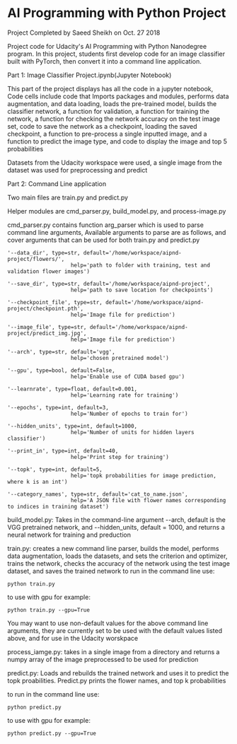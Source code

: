 # AI Programming with Python Project
Project Completed by Saeed Sheikh on Oct. 27 2018

Project code for Udacity's AI Programming with Python Nanodegree program. In this project, students first develop code for an image classifier built with PyTorch, then convert it into a command line application.

Part 1: Image Classifier Project.ipynb(Jupyter Notebook)

This part of the project displays has all the code in a jupyter notebook,
Code cells include code that Imports packages and modules, performs data augmentation, and data loading, loads the pre-trained model, builds the classifier network, a function for validation, a function for training the network, a function for checking the network accuracy on the test image set, code to save the network as a checkpoint, loading the saved checkpoint, a function to pre-process a single inputted image, and a function to predict the image type, and code to display the image and top 5 probabilities

Datasets from the Udacity workspace were used, a single image from the dataset was used for preprocessing and predict

Part 2: Command Line application

Two main files are train.py and predict.py

Helper modules are cmd_parser.py, build_model.py, and process-image.py

cmd_parser.py contains function arg_parser which is used to parse command line arguments,
Available arguments to parse are as follows, and cover arguments that can be used for both train.py and predict.py
     
    '--data_dir', type=str, default='/home/workspace/aipnd-project/flowers/', 
                        help='path to folder with training, test and validation flower images')

    '--save_dir', type=str, default='/home/workspace/aipnd-project',
                        help='path to save location for checkpoints')
    
    '--checkpoint_file', type=str, default='/home/workspace/aipnd-project/checkpoint.pth',
                        help='Image file for prediction')
        
    '--image_file', type=str, default='/home/workspace/aipnd-project/predict_img.jpg',
                        help='Image file for prediction')

    '--arch', type=str, default='vgg', 
                        help='chosen pretrained model')

    '--gpu', type=bool, default=False, 
                        help='Enable use of CUDA based gpu')

    '--learnrate', type=float, default=0.001,
                        help='Learning rate for training')

    '--epochs', type=int, default=3,
                        help='Number of epochs to train for')

    '--hidden_units', type=int, default=1000,
                        help='Number of units for hidden layers classifier')
    
    '--print_in', type=int, default=40,
                        help='Print step for training')
    
    '--topk', type=int, default=5,
                        help='topk probabilities for image prediction, where k is an int')
    
    '--category_names', type=str, default='cat_to_name.json',
                        help='A JSON file with flower names corresponding to indices in training dataset')
 
build_model.py: Takes in the command-line argument --arch, default is the VGG pretrained network, and --hidden_units, default = 1000, and returns a neural network for training and preduction
 
train.py: creates a new command line parser, builds the model, performs data augmentation, loads the datasets, and sets the criterion and optimizer, trains the network, checks the accuracy of the network using the test image dataset, and saves the trained network
to run in the command line use:
    
    python train.py
    
to use with gpu for example:

    python train.py --gpu=True

You may want to use non-default values for the above command line arguments, they are currently set to be used with the default values listed above, and for use in the Udacity worskpace

process_iamge.py: takes in a single image from a directory and returns a numpy array of the image preprocessed to be used for prediction

predict.py: Loads and rebuilds the trained network and uses it to predict the topk proabilities. Predict.py prints the flower names, and top k probabilities

to run in the command line use:
    
    python predict.py
    
to use with gpu for example:

    python predict.py --gpu=True


    
